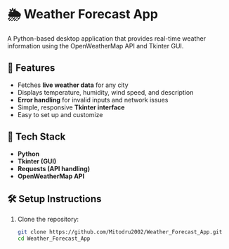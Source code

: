 # 🌦️ Weather Forecast App

A Python-based desktop application that provides real-time weather information using the OpenWeatherMap API and Tkinter GUI.

## 🚀 Features
- Fetches **live weather data** for any city
- Displays temperature, humidity, wind speed, and description
- **Error handling** for invalid inputs and network issues
- Simple, responsive **Tkinter interface**
- Easy to set up and customize

## 🧠 Tech Stack
- **Python**
- **Tkinter (GUI)**
- **Requests (API handling)**
- **OpenWeatherMap API**

## 🛠️ Setup Instructions
1. Clone the repository:
   ```bash
   git clone https://github.com/Mitodru2002/Weather_Forecast_App.git
   cd Weather_Forecast_App

